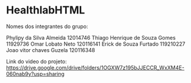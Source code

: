 # HealthlabHTML
Nomes dos integrantes do grupo:

Phylipy da Silva Almeida
12014746
Thiago Henrique de Souza Gomes 
11929736
Omar Lobato Neto 
120116141
Erick de Souza Furtado
119210227
Joao vitor chaves Guzela
120116348


Link do video do projeto: https://drive.google.com/drive/folders/1OGXW7z195bJJECCR_WxXM4E-060nab9y?usp=sharing
